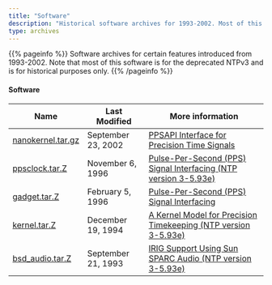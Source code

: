 ```yaml
---
title: "Software"
description: "Historical software archives for 1993-2002. Most of this software is for the deprecated NTPv3 and is for historical purposes only."
type: archives
---
```


{{% pageinfo %}}
Software archives for certain features introduced from 1993-2002. Note that most of this software is for the deprecated NTPv3 and is for historical purposes only.
{{% /pageinfo %}}

#### Software

| Name | Last Modified | More information |
| ----- | ----- | ----- |
| [nanokernel.tar.gz](/reflib/software/nanokernel.tar.gz) | September 23, 2002 | [PPSAPI Interface for Precision Time Signals](/documentation/4.2.8-series/kernpps/) |
| [ppsclock.tar.Z](/reflib/software/ppsclock.tar.Z) | November 6, 1996 | [Pulse-Per-Second (PPS) Signal Interfacing (NTP version 3-5.93e)](/documentation/3-5.93e/pps/) |
| [gadget.tar.Z](/reflib/software/gadget.tar.Z) | February 5, 1996 | [Pulse-Per-Second (PPS) Signal Interfacing](/documentation/4.2.8-series/pps/) |
| [kernel.tar.Z](/reflib/software/kernel.tar.Z) | December 19, 1994 | [A Kernel Model for Precision Timekeeping (NTP version 3-5.93e)](/documentation/3-5.93e/kern/) |
| [bsd_audio.tar.Z](/reflib/software/ntp3/bsd_audio.tar.Z) | September 21, 1993 | [IRIG Support Using Sun SPARC Audio (NTP version 3-5.93e)](/documentation/3-5.93e/irig/) |
